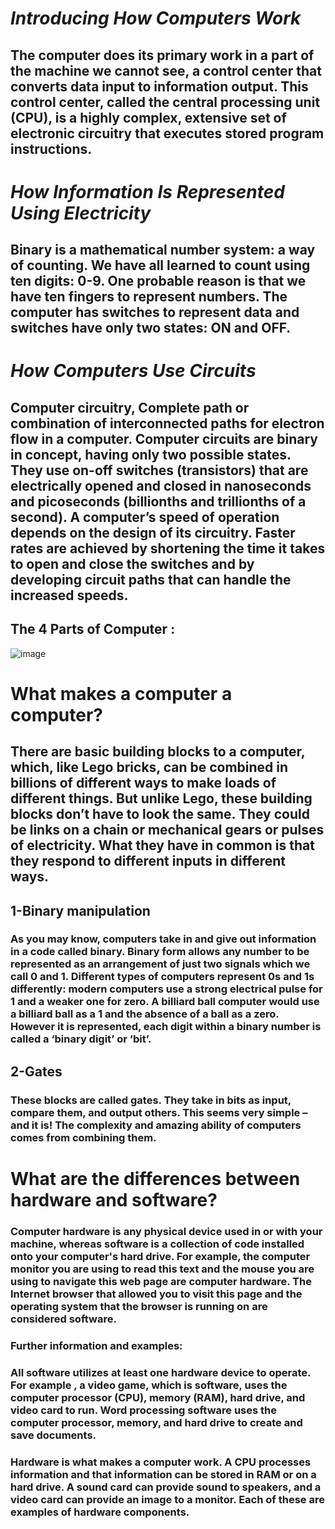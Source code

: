 # _**Introducing How Computers Work**_

 ## The computer does its primary work in a part of the machine we cannot see, a control center that converts data input to information output. This control center, called the central processing unit (CPU), is a highly complex, extensive set of electronic circuitry that executes stored program instructions.

# _**How Information Is Represented Using Electricity**_

 ## Binary is a mathematical number system: a way of counting. We have all learned to count using ten digits: 0-9. One probable reason is that we have ten fingers to represent numbers. The computer has switches to represent data and switches have only two states: ON and OFF.

 # _**How Computers Use Circuits**_

  ## Computer circuitry, Complete path or combination of interconnected paths for electron flow in a computer. Computer circuits are binary in concept, having only two possible states. They use on-off switches (transistors) that are electrically opened and closed in nanoseconds and picoseconds (billionths and trillionths of a second). A computer’s speed of operation depends on the design of its circuitry. Faster rates are achieved by shortening the time it takes to open and close the switches and by developing circuit paths that can handle the increased speeds.

  ## The 4 Parts of Computer :
  ![image](https://www.researchgate.net/profile/Fred_Nafukho/publication/282574157/figure/fig4/AS:652583194607617@1532599366091/Main-parts-of-a-computer.png)

  # **What makes a computer a computer?**

   ## There are basic building blocks to a computer, which, like Lego bricks, can be combined in billions of different ways to make loads of different things. But unlike Lego, these building blocks don’t have to look the same. They could be links on a chain or mechanical gears or pulses of electricity. What they have in common is that they respond to different inputs in different ways.

## 1-Binary manipulation

  ### As you may know, computers take in and give out information in a code called binary. Binary form allows any number to be represented as an arrangement of just two signals which we call 0 and 1. Different types of computers represent 0s and 1s differently: modern computers use a strong electrical pulse for 1 and a weaker one for zero. A billiard ball computer would use a billiard ball as a 1 and the absence of a ball as a zero. However it is represented, each digit within a binary number is called a ‘binary digit’ or ‘bit’.

## 2-Gates

### These blocks are called gates. They take in bits as input, compare them, and output others. This seems very simple – and it is! The complexity and amazing ability of computers comes from combining them. 
 
 # What are the differences between hardware and software?

  ### Computer hardware is any physical device used in or with your machine, whereas software is a collection of code installed onto your computer's hard drive. For example, the computer monitor you are using to read this text and the mouse you are using to navigate this web page are computer hardware. The Internet browser that allowed you to visit this page and the operating system that the browser is running on are considered software.

  ### **Further information and examples:**


### All software utilizes at least one hardware device to operate. **For example** , a video game, which is software, uses the computer processor (CPU), memory (RAM), hard drive, and video card to run. Word processing software uses the computer processor, memory, and hard drive to create and save documents.

### Hardware is what makes a computer work. A CPU processes information and that information can be stored in RAM or on a hard drive. A sound card can provide sound to speakers, and a video card can provide an image to a monitor. Each of these are examples of hardware components.

